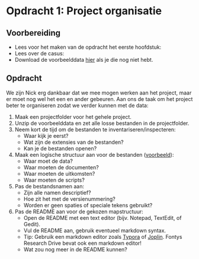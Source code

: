 # Opdracht 1: Project organisatie 

## Voorbereiding

- Lees voor het maken van de opdracht het eerste hoofdstuk: [](../chapters/1_project_organisatie.md)
- Lees over de casus: [](0_casus.md)
- Download de voorbeelddata [hier](https://gitlab.com/Rickdkk/messy-example-project/-/raw/main/wheelchair_sprints0.zip) als je
die nog niet hebt.

## Opdracht <i class="fab fa-accessible-icon"></i>

We zijn Nick erg dankbaar dat we mee mogen werken aan het project, maar er moet nog wel het een en ander gebeuren. Aan 
ons de taak om het project beter te organiseren zodat we verder kunnen met de data:

1. Maak een projectfolder voor het gehele project.
1. Unzip de voorbeelddata en zet alle losse bestanden in de projectfolder.
1. Neem kort de tijd om de bestanden te inventariseren/inspecteren:
   - Waar kijk je eerst?
   - Wat zijn de extensies van de bestanden?
   - Kan je de bestanden openen?
1. Maak een logische structuur aan voor de bestanden ([voorbeeld](example-label)):
   - Waar moet de data?
   - Waar moeten de documenten?
   - Waar moeten de uitkomsten?
   - Waar moeten de scripts?
1. Pas de bestandsnamen aan:
   - Zijn alle namen descriptief?
   - Hoe zit het met de versienummering?
   - Worden er geen spaties of speciale tekens gebruikt?
1. Pas de README aan voor de gekozen mapstructuur:
   - Open de README met een text editor (bijv. Notepad, TextEdit, of Gedit). 
   - Vul de README aan, gebruik eventueel markdown syntax. 
   - Tip: Gebruik een markdown editor zoals [Typora](https://typora.io) of [Joplin](https://joplinapp.org/). Fontys
     Research Drive bevat ook een markdown editor!
   - Wat zou nog meer in de README kunnen?

